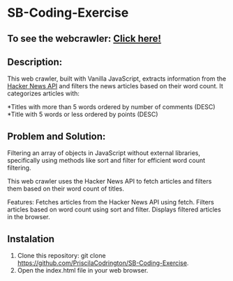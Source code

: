 # SB-Coding-Exercise
## To see the webcrawler: [Click here!](https://priscilacodrington.github.io/SB-Coding-Exercise/)
## Description:

This web crawler, built with Vanilla JavaScript, extracts information from the [Hacker News API](https://github.com/HackerNews/API) and filters the news articles based on their word count. It categorizes articles with:

*Titles with more than 5 words ordered by number of comments (DESC)
*Title with 5 words or less ordered by points (DESC)

## Problem and Solution:

Filtering an array of objects in JavaScript without external libraries, specifically using methods like sort and filter for efficient word count filtering.

This web crawler uses the Hacker News API to fetch articles and filters them based on their word count of titles.

Features:
Fetches articles from the Hacker News API using fetch.
Filters articles based on word count using sort and filter.
Displays filtered articles in the browser.

## Instalation
1. Clone this repository: git clone https://github.com/PriscilaCodrington/SB-Coding-Exercise.
2. Open the index.html file in your web browser.

